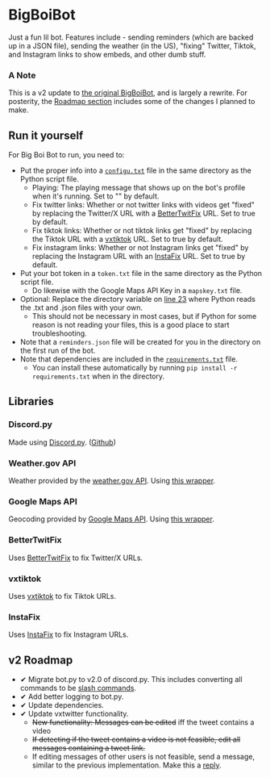 # BigBoiBot
Just a fun lil bot. Features include - sending reminders (which are backed up in a JSON file), sending the weather (in the US), "fixing" Twitter, Tiktok, and Instagram links to show embeds, and other dumb stuff.

### A Note
This is a v2 update to [the original BigBoiBot](https://github.com/TheGrimlessReaper/BigBoiBot), and is largely a rewrite. For posterity, the [Roadmap section](https://github.com/ripleya1/BigBoiBot/blob/main/README.md#v2-roadmap) includes some of the changes I planned to make.

## Run it yourself
For Big Boi Bot to run, you need to:
- Put the proper info into a [`configu.txt`](configu.txt) file in the same directory as the Python script file.
    - Playing: The playing message that shows up on the bot's profile when it's running. Set to "" by default.
    - Fix twitter links: Whether or not twitter links with videos get "fixed" by replacing the Twitter/X URL with a [BetterTwitFix](https://github.com/ripleya1/BigBoiBot/blob/main/README.md#bettertwitfix) URL. Set to true by default.
    - Fix tiktok links: Whether or not tiktok links get "fixed" by replacing the Tiktok URL with a [vxtiktok](https://github.com/ripleya1/BigBoiBot/blob/main/README.md#vxtiktok) URL. Set to true by default.
    - Fix instagram links: Whether or not Instagram links get "fixed" by replacing the Instagram URL with an [InstaFix](https://github.com/ripleya1/BigBoiBot/blob/main/README.md#instafix) URL. Set to true by default.
- Put your bot token in a `token.txt` file in the same directory as the Python script file.
    - Do likewise with the Google Maps API Key in a `mapskey.txt` file.
- Optional: Replace the directory variable on [line 23](https://github.com/ripleya1/BigBoiBot/blob/main/bot.py#L23) where Python reads the .txt and .json files with your own.
    - This should not be necessary in most cases, but if Python for some reason is not reading your files, this is a good place to start troubleshooting.
- Note that a `reminders.json` file will be created for you in the directory on the first run of the bot.
- Note that dependencies are included in the [`requirements.txt`](requirements.txt) file.
    - You can install these automatically by running `pip install -r requirements.txt` when in the directory.

## Libraries
### Discord.py
Made using [Discord.py](https://discordpy.readthedocs.io/en/latest/index.html). ([Github](https://github.com/Rapptz/discord.py))

### Weather.gov API
Weather provided by the [weather.gov API](https://www.weather.gov/documentation/services-web-api).
Using [this wrapper](https://github.com/paulokuong/noaa).

### Google Maps API
Geocoding provided by [Google Maps API](https://cloud.google.com/maps-platform/#get-started).
Using [this wrapper](https://github.com/googlemaps/google-maps-services-python).

### BetterTwitFix
Uses [BetterTwitFix](https://github.com/dylanpdx/BetterTwitFix) to fix Twitter/X URLs.

### vxtiktok
Uses [vxtiktok](https://github.com/dylanpdx/vxtiktok) to fix Tiktok URLs.

### InstaFix
Uses [InstaFix](https://github.com/Wikidepia/InstaFix) to fix Instagram URLs.

## v2 Roadmap
- ✔ Migrate bot.py to v2.0 of discord.py. This includes converting all commands to be [slash commands](https://discordpy.readthedocs.io/en/latest/interactions/api.html#discord.app_commands.CommandTree.command).
- ✔ Add better logging to bot.py.
- ✔ Update dependencies.
- ✔ Update vxtwitter functionality.
    - ~~New functionality: Messages can be edited~~ iff the tweet contains a video
    - ~~If detecting if the tweet contains a video is not feasible, edit all messages containing a tweet link.~~
    - If editing messages of other users is not feasible, send a message, similar to the previous implementation. Make this a [reply](https://discordpy.readthedocs.io/en/latest/api.html#discord.MessageType.reply).
